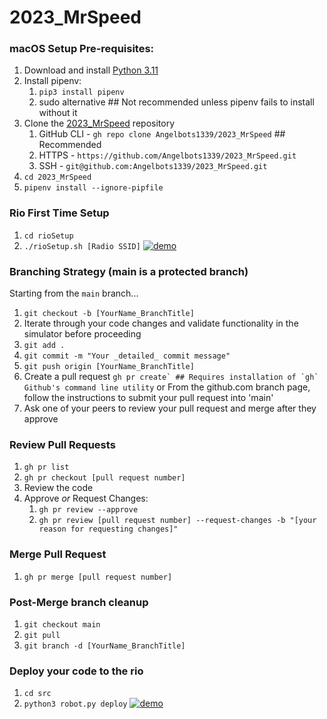 # 2023_MrSpeed

### macOS Setup Pre-requisites:
1. Download and install [Python 3.11](https://python.org/downloads/)
2. Install pipenv:
	1. `pip3 install pipenv`
	2. sudo alternative ## Not recommended unless pipenv fails to install without it
3. Clone the [2023_MrSpeed](https://github.com/Angelbots1339/2023_MrSpeed) repository
	1. GitHub CLI - `gh repo clone Angelbots1339/2023_MrSpeed` ## Recommended
	2. HTTPS - `https://github.com/Angelbots1339/2023_MrSpeed.git`
	3. SSH - `git@github.com:Angelbots1339/2023_MrSpeed.git`
4. `cd 2023_MrSpeed`
5. `pipenv install --ignore-pipfile`

### Rio First Time Setup
1. `cd rioSetup`
2. `./rioSetup.sh [Radio SSID]`
[![demo](https://asciinema.org/a/557437.svg)](https://asciinema.org/a/557437?autoplay=1)

### Branching Strategy (main is a protected branch)
Starting from the `main` branch...
1. `git checkout -b [YourName_BranchTitle]`
2. Iterate through your code changes and validate functionality in the simulator before proceeding
3. `git add .`
4. `git commit -m "Your _detailed_ commit message"`
5. `git push origin [YourName_BranchTitle]`
6. Create a pull request
	```gh pr create` ## Requires installation of `gh` Github's command line utility```
	or
	From the github.com branch page, follow the instructions to submit your pull request into 'main'
8. Ask one of your peers to review your pull request and merge after they approve

### Review Pull Requests
1. `gh pr list`
2. `gh pr checkout [pull request number]`
3. Review the code
4. Approve _or_ Request Changes:
	1. `gh pr review --approve`
	2. `gh pr review [pull request number] --request-changes -b "[your reason for requesting changes]"`

### Merge Pull Request
1. `gh pr merge [pull request number]`

### Post-Merge branch cleanup
1. `git checkout main`
2. `git pull`
4. `git branch -d [YourName_BranchTitle]`

### Deploy your code to the rio
1. `cd src`
2. `python3 robot.py deploy`
[![demo](https://asciinema.org/a/557439.svg)](https://asciinema.org/a/557439?autoplay=1)
